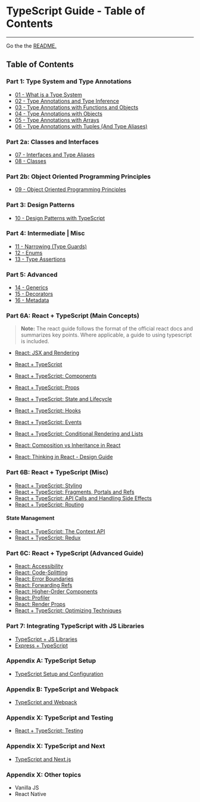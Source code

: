 # TypeScript Guide - Table of Contents
---

Go the the [README.](../README.md)

## Table of Contents

### Part 1: Type System and Type Annotations

 - [01 - What is a Type System](01-type-system.md)
 - [02 - Type Annotations and Type Inference](02-type-annotations-and-inference.md)
 - [03 - Type Annotations with Functions and Objects](03-type-annotations-with-functions.md)
 - [04 - Type Annotations with Objects](04-type-annotations-with-objects.md)
 - [05 - Type Annotations with Arrays](05-type-annotations-with-arrays.md)
 - [06 - Type Annotations with Tuples (And Type Aliases)](06-type-annotations-with-tuples.md)

### Part 2a: Classes and Interfaces

 - [07 - Interfaces and Type Aliases](07-interfaces.md)
 - [08 - Classes](08-classes.md)

### Part 2b: Object Oriented Programming Principles

 - [09 - Object Oriented Programming Principles](09-object-oriented-programming.md)

### Part 3: Design Patterns

 - [10 - Design Patterns with TypeScript](10-design-patterns.md)

### Part 4: Intermediate | Misc

 - [11 - Narrowing (Type Guards)](11-type-guards.md)
 - [12 - Enums](12-enums.md)
 - [13 - Type Assertions](13-type-assertions.md)

### Part 5: Advanced

 - [14 - Generics](14-generics.md)
 - [15 - Decorators](15-decorators.md)
 - [16 - Metadata](16-metadata.md)

### Part 6A: React + TypeScript (Main Concepts)

>**Note:** The react guide follows the format of the official react docs and summarizes key points. Where applicable, a guide to using typescript is included.

 - [React: JSX and Rendering](19-react-jsx-and-rendering.md)
 - [React + TypeScript](20-ts-and-react.md)
 - [React + TypeScript: Components](21-tsx-components.md)
 - [React + TypeScript: Props](22-tsx-props.md)
 - [React + TypeScript: State and Lifecycle](23-tsx-state-and-lifecycle.md)
 - [React + TypeScript: Hooks](24-tsx-hooks.md)
 - [React + TypeScript: Events](25-tsx-events.md)
 - [React + TypeScript: Conditional Rendering and Lists](26-tsx-conditional-rendering-and-lists.md)

 - [React: Composition vs Inheritance in React](27-tsx-composition-vs-inheritance.md)
 - [React: Thinking in React - Design Guide](28-tsx-thinking-in-react.md)

### Part 6B: React + TypeScript (Misc)

 - [React + TypeScript: Styling](29-tsx-styling.md)
 - [React + TypeScript: Fragments, Portals and Refs](30-tsx-fragments-portals-and-refs.md)
 - [React + TypeScript: API Calls and Handling Side Effects](31-tsx-api-calls-and-handling-side-effects.md)
 - [React + TypeScript: Routing](32-tsx-routing.md)

#### State Management

 - [React + TypeScript: The Context API](33-tsx-context-api.md)
 - [React + TypeScript: Redux](34-ts-redux.md)

### Part 6C: React + TypeScript (Advanced Guide)

 - [React: Accessibility]()
 - [React: Code-Splitting]()
 - [React: Error Boundaries]()
 - [React: Forwarding Refs]()
 - [React: Higher-Order Components]()
 - [React: Profiler]()
 - [React: Render Props]()
 - [React + TypeScript: Optimizing Techniques](36-tsx-optimizing.md)


### Part 7: Integrating TypeScript with JS Libraries

 - [TypeScript + JS Libraries](17-ts-and-js-libraries.md)
 - [Express + TypeScript](18-ts-and-express.md)

### Appendix A: TypeScript Setup

 - [TypeScript Setup and Configuration](98-ts-setup.md)

### Appendix B: TypeScript and Webpack

 - [TypeScript and Webpack](99-ts-webpack.md)

### Appendix X: TypeScript and Testing

 - [React + TypeScript: Testing](40-tsx-testing.md)

### Appendix X: TypeScript and Next

 - [TypeScript and Next.js](35-tsx-next.md)

### Appendix X: Other topics

 - Vanilla JS
 - React Native
